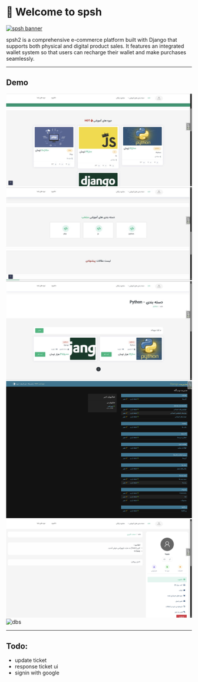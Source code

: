 # 👋 Welcome to spsh

[![spsh banner](./images/logo/logo-no-background.png)](https://opozex.com)

spsh2 is a comprehensive e-commerce platform built with Django that supports both physical and digital product sales. It features an integrated wallet system so that users can recharge their wallet and make purchases seamlessly.

---

## Demo

![home](./demo/home.jpg)
![category](./demo/category.jpg)
![filter](./demo/filters.jpg)
![admin](./demo/admin.png)
![dashboard](./demo/dashboard.jpg)
![dbs](./myapp_models.png)

---

## Todo:

- update ticket
- response ticket ui
- signin with google
